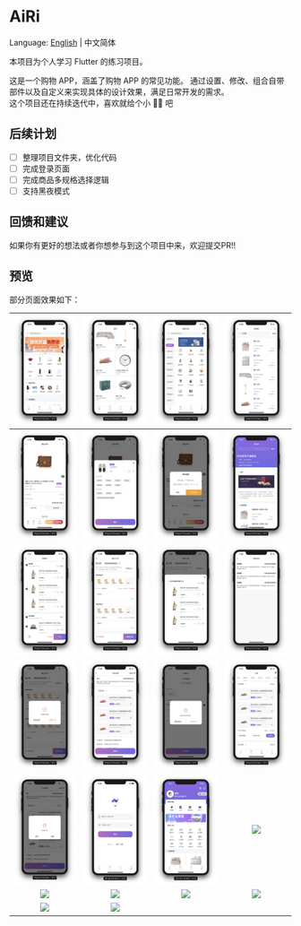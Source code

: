 # AiRi

Language: [English](README-EN.md) | 中文简体

本项目为个人学习 Flutter 的练习项目。

这是一个购物 APP，涵盖了购物 APP 的常见功能。
通过设置、修改、组合自带部件以及自定义来实现具体的设计效果，满足日常开发的需求。  
这个项目还在持续迭代中，喜欢就给个小 🌟🌟 吧

## 后续计划

- [ ]  整理项目文件夹，优化代码
- [ ]  完成登录页面
- [ ]  完成商品多规格选择逻辑
- [ ]  支持黑夜模式

## 回馈和建议

如果你有更好的想法或者你想参与到这个项目中来，欢迎提交PR!!

## 预览

部分页面效果如下：

| ![](./screenshot/Screenshot_1.png)  | ![](./screenshot/Screenshot_2.png)  | ![](./screenshot/Screenshot_3.png)  | ![](./screenshot/Screenshot_4.png)  |
| :---------------------------------: | :---------------------------------: | :---------------------------------: | :---------------------------------: |
| ![](./screenshot/Screenshot_5.png)  | ![](./screenshot/Screenshot_6.png)  | ![](./screenshot/Screenshot_7.png)  | ![](./screenshot/Screenshot_8.png)  |
| ![](./screenshot/Screenshot_9.png)  | ![](./screenshot/Screenshot_10.png) | ![](./screenshot/Screenshot_11.png) | ![](./screenshot/Screenshot_12.png) |
| ![](./screenshot/Screenshot_13.png) | ![](./screenshot/Screenshot_14.png) | ![](./screenshot/Screenshot_17.png) | ![](./screenshot/Screenshot_18.png) |
| ![](./screenshot/Screenshot_15.png) | ![](./screenshot/Screenshot_19.png) | ![](./screenshot/Screenshot_20.png) | ![](./screenshot/Screenshot_21.png) |
| ![](./screenshot/Screenshot_22.jpg) | ![](./screenshot/Screenshot_23.jpg) | ![](./screenshot/Screenshot_24.jpg) | ![](./screenshot/Screenshot_25.jpg) |
| ![](./screenshot/Screenshot_26.jpg) | ![](./screenshot/Screenshot_27.jpg) |                                     |                                     |

